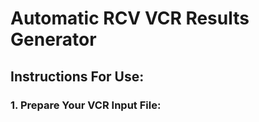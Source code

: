 # Automatic RCV VCR Results Generator

## Instructions For Use:
### 1. Prepare Your VCR Input File:
